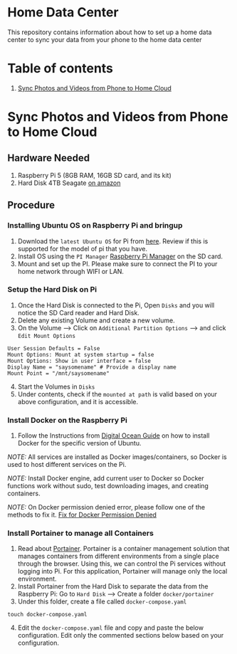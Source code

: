 # Home Data Center
This repository contains information about how to set up a home data center to sync your data from your phone to the home data center

# Table of contents
1. [Sync Photos and Videos from Phone to Home Cloud](#sync-photos-from-phone-to-cloud)

# Sync Photos and Videos from Phone to Home Cloud <a name="sync-photos-from-phone-to-cloud"></a>

## Hardware Needed
1. Raspberry Pi 5 (8GB RAM, 16GB SD card, and its kit)
2. Hard Disk 4TB Seagate [on amazon](https://www.amazon.com/dp/B094R1YV68?ref=ppx_yo2ov_dt_b_fed_asin_title&th=1)

## Procedure
### Installing Ubuntu OS on Raspberry Pi and bringup
1. Download the `latest Ubuntu OS` for Pi from [here](https://ubuntu.com/download/raspberry-pi). Review if this is supported for the model of pi that you have.
2. Install OS using the `PI Manager` [Raspberry Pi Manager](https://www.raspberrypi.com/software/) on the SD card.
3. Mount and set up the PI. Please make sure to connect the PI to your home network through WIFI or LAN.

### Setup the Hard Disk on Pi
1. Once the Hard Disk is connected to the Pi, Open `Disks` and you will notice the SD Card reader and Hard Disk.
2. Delete any existing Volume and create a new volume.
3. On the Volume --> Click on `Additional Partition Options` -->  and click `Edit Mount Options`
```
User Session Defaults = False
Mount Options: Mount at system startup = false
Mount Options: Show in user interface = false
Display Name = "saysomename" # Provide a display name
Mount Point = "/mnt/saysomename"
```
4. Start the Volumes in `Disks`
5. Under contents, check if the `mounted at path` is valid based on your above configuration, and it is accessible.

### Install Docker on the Raspberry Pi

1. Follow the Instructions from [Digital Ocean Guide](https://www.digitalocean.com/community/tutorials/how-to-install-and-use-docker-on-ubuntu-22-04) on how to install Docker for the specific version of Ubuntu.

_NOTE:_ All services are installed as Docker images/containers, so Docker is used to host different services on the Pi.

_NOTE:_  Install Docker engine, add current user to Docker so Docker functions work without sudo, test downloading images, and creating containers.

_NOTE:_  On Docker permission denied error, please follow one of the methods to fix it. [Fix for Docker Permission Denied](https://phoenixnap.com/kb/docker-permission-denied)

### Install Portainer to manage all Containers
1. Read about [Portainer](https://www.portainer.io/). Portainer is a container management solution that manages containers from different environments from a single place through the browser. Using this, we can control the Pi services without logging into Pi. For this application, Portainer will manage only the local environment.
2. Install Portainer from the Hard Disk to separate the data from the Raspberry Pi: Go to `Hard Disk` --> Create a folder `docker/portainer`
3. Under this folder, create a file called `docker-compose.yaml`

```
touch docker-compose.yaml
```

4. Edit the `docker-compose.yaml` file and copy and paste the below configuration. Edit only the commented sections below based on your configuration.

```

```
